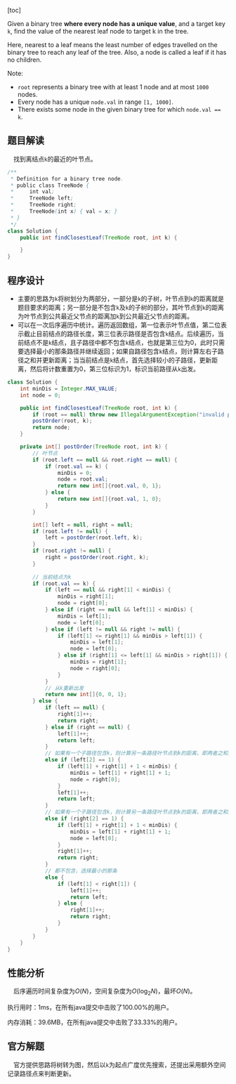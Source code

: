 [toc]

Given a binary tree **where every node has a unique value**, and a target key `k`, find the value of the nearest leaf node to target k in the tree.

Here, nearest to a leaf means the least number of edges travelled on the binary tree to reach any leaf of the tree. Also, a node is called a leaf if it has no children.



Note:

* `root` represents a binary tree with at least 1 node and at most `1000` nodes.
* Every node has a unique `node.val` in range `[1, 1000]`.
* There exists some node in the given binary tree for which `node.val == k`.



## 题目解读

&emsp;找到离结点`k`的最近的叶节点。

```java
/**
 * Definition for a binary tree node.
 * public class TreeNode {
 *     int val;
 *     TreeNode left;
 *     TreeNode right;
 *     TreeNode(int x) { val = x; }
 * }
 */
class Solution {
    public int findClosestLeaf(TreeNode root, int k) {

    }
}
```

## 程序设计

* 主要的思路为`k`将树划分为两部分，一部分是`k`的子树，叶节点到`k`的距离就是题目要求的距离；另一部分是不包含`k`及`k`的子树的部分，其叶节点到`k`的距离为叶节点到公共最近父节点的距离加`k`到公共最近父节点的距离。
* 可以在一次后序遍历中统计。遍历返回数组，第一位表示叶节点值，第二位表示截止目前结点的路径长度，第三位表示路径是否包含`k`结点。后续遍历，当前结点不是`k`结点，且子路径中都不包含`k`结点，也就是第三位为0，此时只需要选择最小的那条路径并继续返回；如果自路径包含`k`结点，则计算左右子路径之和并更新距离；当当前结点是`k`结点，首先选择较小的子路径，更新距离，然后将计数重置为0，第三位标识为1，标识当前路径从`k`出发。

```java
class Solution {
    int minDis = Integer.MAX_VALUE;
    int node = 0;

    public int findClosestLeaf(TreeNode root, int k) {
        if (root == null) throw new IllegalArgumentException("invalid param");
        postOrder(root, k);
        return node;
    }

    private int[] postOrder(TreeNode root, int k) {
        // 叶节点
        if (root.left == null && root.right == null) {
            if (root.val == k) {
                minDis = 0;
                node = root.val;
                return new int[]{root.val, 0, 1};
            } else {
                return new int[]{root.val, 1, 0};
            }
        }

        int[] left = null, right = null;
        if (root.left != null) {
            left = postOrder(root.left, k);
        }
        if (root.right != null) {
            right = postOrder(root.right, k);
        }
        
        // 当前结点为k
        if (root.val == k) {
            if (left == null && right[1] < minDis) {
                minDis = right[1];
                node = right[0];
            } else if (right == null && left[1] < minDis) {
                minDis = left[1];
                node = left[0];
            } else if (left != null && right != null) {
                if (left[1] <= right[1] && minDis > left[1]) {
                    minDis = left[1];
                    node = left[0];
                } else if (right[1] <= left[1] && minDis > right[1]) {
                    minDis = right[1];
                    node = right[0];
                }
            }
            // 从k重新出发
            return new int[]{0, 0, 1};
        } else {
            if (left == null) {
                right[1]++;
                return right;
            } else if (right == null) {
                left[1]++;
                return left;
            } 
            // 如果有一个子路径包含k，则计算另一条路径叶节点到k的距离，即两者之和加一
            else if (left[2] == 1) {
                if (left[1] + right[1] + 1 < minDis) {
                    minDis = left[1] + right[1] + 1;
                    node = right[0];
                }
                left[1]++;
                return left;
            } 
            // 如果有一个子路径包含k，则计算另一条路径叶节点到k的距离，即两者之和加一
            else if (right[2] == 1) {
                if (left[1] + right[1] + 1 < minDis) {
                    minDis = left[1] + right[1] + 1;
                    node = left[0];
                }
                right[1]++;
                return right;
            } 
            // 都不包含，选择最小的那条
            else {
                if (left[1] < right[1]) {
                    left[1]++;
                    return left;
                } else {
                    right[1]++;
                    return right;
                }
            }
        }
    }
}
```

## 性能分析

&emsp;后序遍历时间复杂度为$O(N)$，空间复杂度为$O(\log_2N)$，最坏$O(N)$。

执行用时：1ms，在所有java提交中击败了100.00%的用户。

内存消耗：39.6MB，在所有java提交中击败了33.33%的用户。

## 官方解题

&emsp;官方提供思路将树转为图，然后以`k`为起点广度优先搜索，还提出采用额外空间记录路径点来判断更新。

